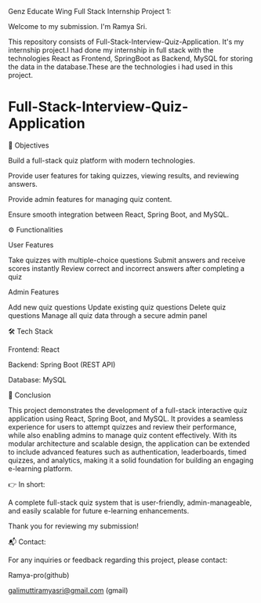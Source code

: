 Genz Educate Wing Full Stack Internship Project 1:

Welcome to my submission. I'm Ramya Sri.

This repository consists of Full-Stack-Interview-Quiz-Application. It's my internship project.I had done my internship in full stack with the
technologies React as Frontend, SpringBoot as Backend, MySQL for storing the data in the database.These are the technologies i had used in this project.

# Full-Stack-Interview-Quiz-Application

🎯 Objectives

Build a full-stack quiz platform with modern technologies.

Provide user features for taking quizzes, viewing results, and reviewing answers.

Provide admin features for managing quiz content.

Ensure smooth integration between React, Spring Boot, and MySQL.

⚙️ Functionalities

User Features

Take quizzes with multiple-choice questions
Submit answers and receive scores instantly
Review correct and incorrect answers after completing a quiz

Admin Features

Add new quiz questions
Update existing quiz questions
Delete quiz questions
Manage all quiz data through a secure admin panel

🛠️ Tech Stack

Frontend: React

Backend: Spring Boot (REST API)

Database: MySQL

🏁 Conclusion

This project demonstrates the development of a full-stack interactive quiz application using React, Spring Boot, and MySQL.
It provides a seamless experience for users to attempt quizzes and review their performance, while also enabling admins to manage quiz content effectively.
With its modular architecture and scalable design, the application can be extended to include advanced features such as authentication, leaderboards,
timed quizzes, and analytics, making it a solid foundation for building an engaging e-learning platform.

👉 In short:

A complete full-stack quiz system that is user-friendly, admin-manageable, and easily scalable for future e-learning enhancements.

Thank you for reviewing my submission!

📬 Contact:

For any inquiries or feedback regarding this project, please contact:

Ramya-pro(github)

galimuttiramyasri@gmail.com (gmail)
